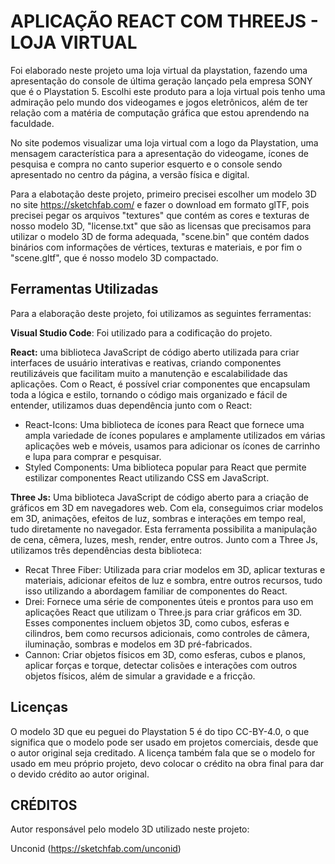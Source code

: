 # APLICAÇÃO REACT COM THREEJS - LOJA VIRTUAL

Foi elaborado neste projeto uma loja virtual da playstation, fazendo uma apresentação do console de última geração lançado pela empresa SONY que é o Playstation 5. Escolhi este produto para a loja virtual pois tenho uma admiração pelo mundo dos videogames e jogos eletrônicos, além de ter relação com a matéria de computação gráfica que estou aprendendo na faculdade.

No site podemos visualizar uma loja virtual com a logo da Playstation, uma mensagem característica para a apresentação do videogame, ícones de pesquisa e compra no canto superior esquerto e o console sendo apresentado no centro da página, a versão física e digital.

Para a elabotação deste projeto, primeiro precisei escolher um modelo 3D no site https://sketchfab.com/ e fazer o download em formato glTF, pois precisei pegar os arquivos "textures" que contém as cores e texturas de nosso modelo 3D, "license.txt" que são as licensas que precisamos para utilizar o modelo 3D de forma adequada, "scene.bin" que contém dados binários com informações de vértices, texturas e materiais, e por fim o "scene.gltf", que é nosso modelo 3D compactado.


## Ferramentas Utilizadas

Para a elaboração deste projeto, foi utilizamos as seguintes ferramentas:

**Visual Studio Code**: Foi utilizado para a codificação do projeto.

**React:** uma biblioteca JavaScript de código aberto utilizada para criar interfaces de usuário interativas e reativas, criando componentes reutilizáveis que facilitam muito a manutenção e escalabilidade das aplicações. Com o React, é possível criar componentes que encapsulam toda a lógica e estilo, tornando o código mais organizado e fácil de entender, utilizamos duas dependência junto com o React:

* React-Icons: Uma biblioteca de ícones para React que fornece uma ampla variedade de ícones populares e amplamente utilizados em várias aplicações web e móveis, usamos para adicionar os ícones de carrinho e lupa para comprar e pesquisar.
* Styled Components: Uma biblioteca popular para React que permite estilizar componentes React utilizando CSS em JavaScript.

**Three Js:** Uma biblioteca JavaScript de código aberto para a criação de gráficos em 3D em navegadores web. Com ela, conseguimos criar modelos em 3D, animações, efeitos de luz, sombras e interações em tempo real, tudo diretamente no navegador. Esta ferramenta possibilita a manipulação de cena, cêmera, luzes, mesh, render, entre outros. Junto com a Three Js, utilizamos três dependências desta biblioteca:

* Recat Three Fiber: Utilizada para criar modelos em 3D, aplicar texturas e materiais, adicionar efeitos de luz e sombra, entre outros recursos, tudo isso utilizando a abordagem familiar de componentes do React.
* Drei: Fornece uma série de componentes úteis e prontos para uso em aplicações React que utilizam o Three.js para criar gráficos em 3D. Esses componentes incluem objetos 3D, como cubos, esferas e cilindros, bem como recursos adicionais, como controles de câmera, iluminação, sombras e modelos em 3D pré-fabricados.
* Cannon: Criar objetos físicos em 3D, como esferas, cubos e planos, aplicar forças e torque, detectar colisões e interações com outros objetos físicos, além de simular a gravidade e a fricção.

## Licenças

O modelo 3D que eu peguei do Playstation 5 é do tipo CC-BY-4.0, o que significa que o modelo pode ser usado em projetos comerciais, desde que o autor original seja creditado. A licença também fala que se o modelo for usado em meu próprio projeto, devo colocar o crédito na obra final para dar o devido crédito ao autor original.

## CRÉDITOS
Autor responsável pelo modelo 3D utilizado neste projeto:

Unconid (https://sketchfab.com/unconid)

